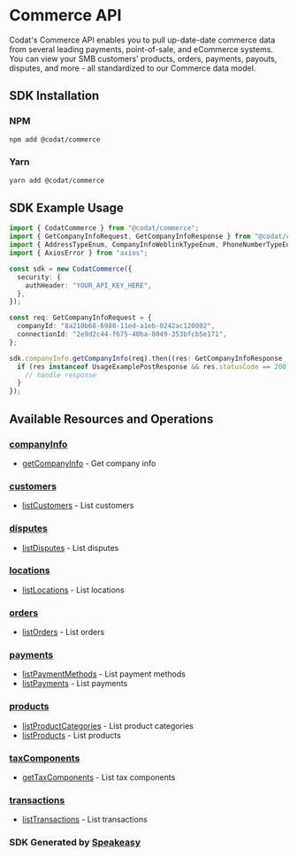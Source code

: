 # Commerce API

Codat's Commerce API enables you to pull up-date-date commerce data from several leading payments, point-of-sale, and eCommerce systems.
You can view your SMB customers' products, orders, payments, payouts, disputes, and more - all standardized to our Commerce data model.

<!-- Start SDK Installation -->
## SDK Installation

### NPM

```bash
npm add @codat/commerce
```

### Yarn

```bash
yarn add @codat/commerce
```
<!-- End SDK Installation -->

## SDK Example Usage
<!-- Start SDK Example Usage -->
```typescript
import { CodatCommerce } from "@codat/commerce";
import { GetCompanyInfoRequest, GetCompanyInfoResponse } from "@codat/commerce/dist/sdk/models/operations";
import { AddressTypeEnum, CompanyInfoWeblinkTypeEnum, PhoneNumberTypeEnum } from "@codat/commerce/dist/sdk/models/shared";
import { AxiosError } from "axios";

const sdk = new CodatCommerce({
  security: {
    authHeader: "YOUR_API_KEY_HERE",
  },
});

const req: GetCompanyInfoRequest = {
  companyId: "8a210b68-6988-11ed-a1eb-0242ac120002",
  connectionId: "2e9d2c44-f675-40ba-8049-353bfcb5e171",
};

sdk.companyInfo.getCompanyInfo(req).then((res: GetCompanyInfoResponse | AxiosError) => {
  if (res instanceof UsageExamplePostResponse && res.statusCode == 200) {
    // handle response
  }
});
```
<!-- End SDK Example Usage -->

<!-- Start SDK Available Operations -->
## Available Resources and Operations


### [companyInfo](docs/companyinfo/README.md)

* [getCompanyInfo](docs/companyinfo/README.md#getcompanyinfo) - Get company info

### [customers](docs/customers/README.md)

* [listCustomers](docs/customers/README.md#listcustomers) - List customers

### [disputes](docs/disputes/README.md)

* [listDisputes](docs/disputes/README.md#listdisputes) - List disputes

### [locations](docs/locations/README.md)

* [listLocations](docs/locations/README.md#listlocations) - List locations

### [orders](docs/orders/README.md)

* [listOrders](docs/orders/README.md#listorders) - List orders

### [payments](docs/payments/README.md)

* [listPaymentMethods](docs/payments/README.md#listpaymentmethods) - List payment methods
* [listPayments](docs/payments/README.md#listpayments) - List payments

### [products](docs/products/README.md)

* [listProductCategories](docs/products/README.md#listproductcategories) - List product categories
* [listProducts](docs/products/README.md#listproducts) - List products

### [taxComponents](docs/taxcomponents/README.md)

* [getTaxComponents](docs/taxcomponents/README.md#gettaxcomponents) - List tax components

### [transactions](docs/transactions/README.md)

* [listTransactions](docs/transactions/README.md#listtransactions) - List transactions
<!-- End SDK Available Operations -->

### SDK Generated by [Speakeasy](https://docs.speakeasyapi.dev/docs/using-speakeasy/client-sdks)
